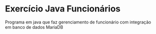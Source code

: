 # Exercício Java Funcionários

Programa em java que faz gerenciamento de funcionário com integração em banco de dados MariaDB

